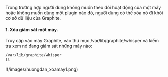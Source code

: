 Trong trường hợp người dùng không muốn theo dõi hoạt động của một máy hoặc không muốn dùng một plugin  nào đó, người dùng có thế xóa nó đi khỏi cơ sở dữ liệu của Graphite.

#### 1. Xóa giám sát một máy.

 Truy cập vào máy Graphite, vào thư mục /var/lib/graphite/whisper và kiểm tra xem nó đang giám sát những máy nào: 
 
 ```sh 
 /var/lib/graphite/whisper
 ll
 ```
 !(/images/huongdan_xoamay1.png)